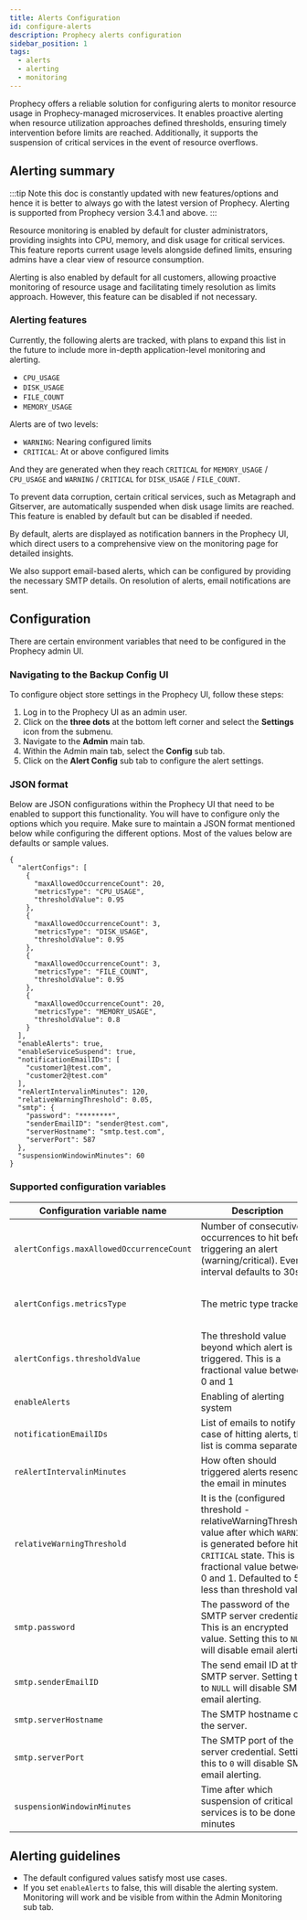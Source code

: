 ```yaml
---
title: Alerts Configuration
id: configure-alerts
description: Prophecy alerts configuration
sidebar_position: 1
tags:
  - alerts
  - alerting
  - monitoring
---
```


Prophecy offers a reliable solution for configuring alerts to monitor resource usage in Prophecy-managed microservices. It enables proactive alerting when resource utilization approaches defined thresholds, ensuring timely intervention before limits are reached. Additionally, it supports the suspension of critical services in the event of resource overflows.

## Alerting summary

:::tip
Note this doc is constantly updated with new features/options and hence it is better to always go with the latest version of Prophecy. Alerting is supported from Prophecy version 3.4.1 and above.
:::

Resource monitoring is enabled by default for cluster administrators, providing insights into CPU, memory, and disk usage for critical services. This feature reports current usage levels alongside defined limits, ensuring admins have a clear view of resource consumption.

Alerting is also enabled by default for all customers, allowing proactive monitoring of resource usage and facilitating timely resolution as limits approach. However, this feature can be disabled if not necessary.

### Alerting features

Currently, the following alerts are tracked, with plans to expand this list in the future to include more in-depth application-level monitoring and alerting.

- `CPU_USAGE`
- `DISK_USAGE`
- `FILE_COUNT`
- `MEMORY_USAGE`

Alerts are of two levels:

- `WARNING`: Nearing configured limits
- `CRITICAL`: At or above configured limits

And they are generated when they reach `CRITICAL` for `MEMORY_USAGE` / `CPU_USAGE` and `WARNING` / `CRITICAL` for `DISK_USAGE` / `FILE_COUNT`.

To prevent data corruption, certain critical services, such as Metagraph and Gitserver, are automatically suspended when disk usage limits are reached. This feature is enabled by default but can be disabled if needed.

By default, alerts are displayed as notification banners in the Prophecy UI, which direct users to a comprehensive view on the monitoring page for detailed insights.

We also support email-based alerts, which can be configured by providing the necessary SMTP details. On resolution of alerts, email notifications are sent.

## Configuration

There are certain environment variables that need to be configured in the Prophecy admin UI.

### Navigating to the Backup Config UI

To configure object store settings in the Prophecy UI, follow these steps:

1. Log in to the Prophecy UI as an admin user.
1. Click on the **three dots** at the bottom left corner and select the **Settings** icon from the submenu.
1. Navigate to the **Admin** main tab.
1. Within the Admin main tab, select the **Config** sub tab.
1. Click on the **Alert Config** sub tab to configure the alert settings.

### JSON format

Below are JSON configurations within the Prophecy UI that need to be enabled to support this functionality. You will have to configure only the options which you require. Make sure to maintain a JSON format mentioned below while configuring the different options. Most of the values below are defaults or sample values.

```
{
  "alertConfigs": [
    {
      "maxAllowedOccurrenceCount": 20,
      "metricsType": "CPU_USAGE",
      "thresholdValue": 0.95
    },
    {
      "maxAllowedOccurrenceCount": 3,
      "metricsType": "DISK_USAGE",
      "thresholdValue": 0.95
    },
    {
      "maxAllowedOccurrenceCount": 3,
      "metricsType": "FILE_COUNT",
      "thresholdValue": 0.95
    },
    {
      "maxAllowedOccurrenceCount": 20,
      "metricsType": "MEMORY_USAGE",
      "thresholdValue": 0.8
    }
  ],
  "enableAlerts": true,
  "enableServiceSuspend": true,
  "notificationEmailIDs": [
    "customer1@test.com",
    "customer2@test.com"
  ],
  "reAlertIntervalinMinutes": 120,
  "relativeWarningThreshold": 0.05,
  "smtp": {
    "password": "********",
    "senderEmailID": "sender@test.com",
    "serverHostname": "smtp.test.com",
    "serverPort": 587
  },
  "suspensionWindowinMinutes": 60
}
```

### Supported configuration variables

| Configuration variable name              | Description                                                                                                                                                                                                                  | Default value                                                               |
| ---------------------------------------- | ---------------------------------------------------------------------------------------------------------------------------------------------------------------------------------------------------------------------------- | --------------------------------------------------------------------------- |
| `alertConfigs.maxAllowedOccurrenceCount` | Number of consecutive occurrences to hit before triggering an alert (warning/critical). Every interval defaults to 30s.                                                                                                      | `20 (or) 10mins` for CPU/Memory, `3 (or) 1.5mins` for Disk Usage/File Count |
| `alertConfigs.metricsType`               | The metric type tracked                                                                                                                                                                                                      | CPU_USAGE, DISK_USAGE, FILE_COUNT, MEMORY_USAGE                             |
| `alertConfigs.thresholdValue`            | The threshold value beyond which alert is triggered. This is a fractional value between 0 and 1                                                                                                                              | `0.8` for MEMORY_USAGE and `0.95` for others                                |
| `enableAlerts`                           | Enabling of alerting system                                                                                                                                                                                                  | `true`                                                                      |
| `notificationEmailIDs`                   | List of emails to notify in case of hitting alerts, this list is comma separated                                                                                                                                             | `[]`                                                                        |
| `reAlertIntervalinMinutes`               | How often should triggered alerts resend the email in minutes                                                                                                                                                                | `120`                                                                       |
| `relativeWarningThreshold`               | It is the (configured threshold - relativeWarningThreshold) value after which `WARNING` is generated before hitting `CRITICAL` state. This is a fractional value between 0 and 1. Defaulted to 5% less than threshold value. | `0.05`                                                                      |
| `smtp.password`                          | The password of the SMTP server credential. This is an encrypted value. Setting this to `NULL` will disable email alerting.                                                                                                  | `NULL`                                                                      |
| `smtp.senderEmailID`                     | The send email ID at the SMTP server. Setting this to `NULL` will disable SMTP email alerting.                                                                                                                               | `NULL`                                                                      |
| `smtp.serverHostname`                    | The SMTP hostname of the server.                                                                                                                                                                                             | `smtp.gmail.com`                                                            |
| `smtp.serverPort`                        | The SMTP port of the server credential. Setting this to `0` will disable SMTP email alerting.                                                                                                                                | `587`                                                                       |
| `suspensionWindowinMinutes`              | Time after which suspension of critical services is to be done in minutes                                                                                                                                                    | `60`                                                                        |

## Alerting guidelines

- The default configured values satisfy most use cases.
- If you set `enableAlerts` to false, this will disable the alerting system. Monitoring will work and be visible from within the Admin Monitoring sub tab.
